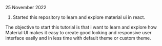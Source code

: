 25 November 2022

1. Started this repository to learn and explore material ui in react.


The objective to start this tutorial is that i want to learn and explore how Material UI makes it easy to create good looking and responsive user interface easily and in less time with default theme or custom theme.